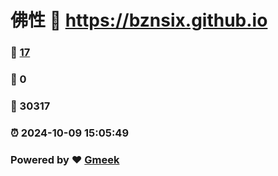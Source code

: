 # 佛性 :link: https://bznsix.github.io 
### :page_facing_up: [17](https://bznsix.github.io/tag.html) 
### :speech_balloon: 0 
### :hibiscus: 30317 
### :alarm_clock: 2024-10-09 15:05:49 
### Powered by :heart: [Gmeek](https://github.com/Meekdai/Gmeek)
